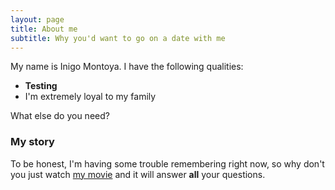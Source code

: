 ```yaml
---
layout: page
title: About me
subtitle: Why you'd want to go on a date with me
---
```


My name is Inigo Montoya. I have the following qualities:

- **Testing**
- I'm extremely loyal to my family

What else do you need?

### My story

To be honest, I'm having some trouble remembering right now, so why don't you just watch [my movie](https://en.wikipedia.org/wiki/The_Princess_Bride_%28film%29) and it will answer **all** your questions.
